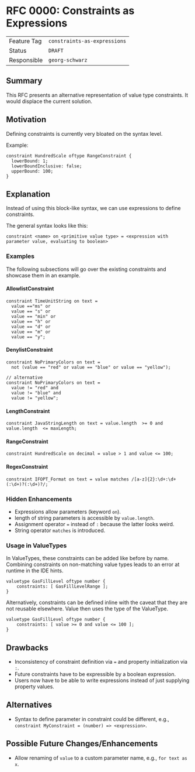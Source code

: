 <!--
SPDX-FileCopyrightText: 2023 Friedrich-Alexander-Universitat Erlangen-Nurnberg

SPDX-License-Identifier: AGPL-3.0-only
-->

# RFC 0000: Constraints as Expressions

| | |
|---|---|
| Feature Tag | `constraints-as-expressions` | 
| Status | `DRAFT` | <!-- Possible values: DRAFT, DISCUSSION, ACCEPTED, REJECTED -->
| Responsible | `georg-schwarz` | 
<!-- 
  Status Overview:
  - DRAFT: The RFC is not ready for a review and currently under change. Feel free to already ask for feedback on the structure and contents at this stage.
  - DISCUSSION: The RFC is open for discussion. Usually, we open a PR to trigger discussions.
  - ACCEPTED: The RFC was accepted. Create issues to prepare implementation of the RFC.
  - REJECTED: The RFC was rejected. If another revision emerges, switch to status DRAFT.
-->

## Summary

This RFC presents an alternative representation of value type constraints. It would displace the current solution.

## Motivation

Defining constraints is currently very bloated on the syntax level.

Example:
```
constraint HundredScale oftype RangeConstraint {
  lowerBound: 1;
  lowerBoundInclusive: false;
  upperBound: 100;      
}
```

## Explanation

Instead of using this block-like syntax, we can use expressions to define constraints.

The general syntax looks like this: 
```
constraint <name> on <primitive value type> = <expression with parameter value, evaluating to boolean>
```

### Examples

The following subsections will go over the existing constraints and showcase them in an example.

#### AllowlistConstraint

```
constraint TimeUnitString on text = 
  value =="ms" or 
  value == "s" or 
  value == "min" or 
  value == "h" or 
  value == "d" or 
  value == "m" or 
  value == "y";
```

#### DenylistConstraint
```
constraint NoPrimaryColors on text = 
  not (value == "red" or value == "blue" or value == "yellow");

// alternative
constraint NoPrimaryColors on text = 
  value != "red" and 
  value != "blue" and 
  value != "yellow";
```

#### LengthConstraint
```
constraint JavaStringLength on text = value.length  >= 0 and value.length  <= maxLength;
```

#### RangeConstraint
```
constraint HundredScale on decimal = value > 1 and value <= 100; 
```

#### RegexConstraint
```
constraint IFOPT_Format on text = value matches /[a-z]{2}:\d+:\d+(:\d+)?(:\d+)?/;
```

### Hidden Enhancements
* Expressions allow parameters (keyword `on`).
* length of string parameters is accessible by `value.length`.
* Assignment operator `=` instead of `:` because the latter looks weird.
* String operator `matches` is introduced.

### Usage in ValueTypes
In ValueTypes, these constraints can be added like before by name. Combining constraints on non-matching value types leads to an error at runtime in the IDE hints.
```
valuetype GasFillLevel oftype number {
    constraints: [ GasFillLevelRange ];
}
```

Alternatively, constraints can be defined inline with the caveat that they are not reusable elsewhere. Value then uses the type of the ValueType.
```
valuetype GasFillLevel oftype number {
    constraints: [ value >= 0 and value <= 100 ];
}
```


## Drawbacks

- Inconsistency of constraint definition via `=` and property initialization via `:`.
- Future constraints have to be expressible by a boolean expression.
- Users now have to be able to write expressions instead of just supplying property values.

## Alternatives

- Syntax to define parameter in constraint could be different, e.g., `constraint MyConstraint = (number) => <expression>`.




## Possible Future Changes/Enhancements
- Allow renaming of `value` to a custom parameter name, e.g., `for text as x`.

<!-- TODO: (optional) Point out what changes or enhancements you see in the future to the proposed concepts. -->
